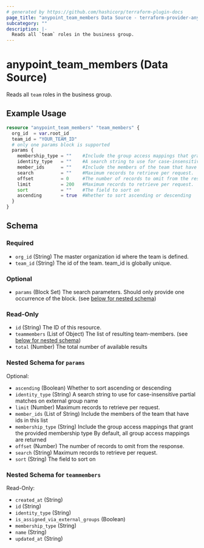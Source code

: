 ```yaml
---
# generated by https://github.com/hashicorp/terraform-plugin-docs
page_title: "anypoint_team_members Data Source - terraform-provider-anypoint"
subcategory: ""
description: |-
  Reads all `team` roles in the business group.
---
```


# anypoint_team_members (Data Source)

Reads all `team` roles in the business group.

## Example Usage

```terraform
resource "anypoint_team_members" "team_members" {
  org_id  = var.root_id
  team_id = "YOUR_TEAM_ID"
  # only one params block is supported
  params {
    membership_type = ""    #Include the group access mappings that grant the provided membership type By default, all group access mappings are returned
    identity_type   = ""    #A search string to use for case-insensitive partial matches on external group name
    member_ids      = ""    #Include the members of the team that have ids in this list
    search          = ""    #Maximum records to retrieve per request.
    offset          = 0     #The number of records to omit from the response.
    limit           = 200   #Maximum records to retrieve per request.
    sort            = ""    #The field to sort on
    ascending       = true  #Whether to sort ascending or descending
  }
}
```

<!-- schema generated by tfplugindocs -->
## Schema

### Required

- `org_id` (String) The master organization id where the team is defined.
- `team_id` (String) The id of the team. team_id is globally unique.

### Optional

- `params` (Block Set) The search parameters. Should only provide one occurrence of the block. (see [below for nested schema](#nestedblock--params))

### Read-Only

- `id` (String) The ID of this resource.
- `teammembers` (List of Object) The list of resulting team-members. (see [below for nested schema](#nestedatt--teammembers))
- `total` (Number) The total number of available results

<a id="nestedblock--params"></a>
### Nested Schema for `params`

Optional:

- `ascending` (Boolean) Whether to sort ascending or descending
- `identity_type` (String) A search string to use for case-insensitive partial matches on external group name
- `limit` (Number) Maximum records to retrieve per request.
- `member_ids` (List of String) Include the members of the team that have ids in this list
- `membership_type` (String) Include the group access mappings that grant the provided membership type By default, all group access mappings are returned
- `offset` (Number) The number of records to omit from the response.
- `search` (String) Maximum records to retrieve per request.
- `sort` (String) The field to sort on


<a id="nestedatt--teammembers"></a>
### Nested Schema for `teammembers`

Read-Only:

- `created_at` (String)
- `id` (String)
- `identity_type` (String)
- `is_assigned_via_external_groups` (Boolean)
- `membership_type` (String)
- `name` (String)
- `updated_at` (String)


